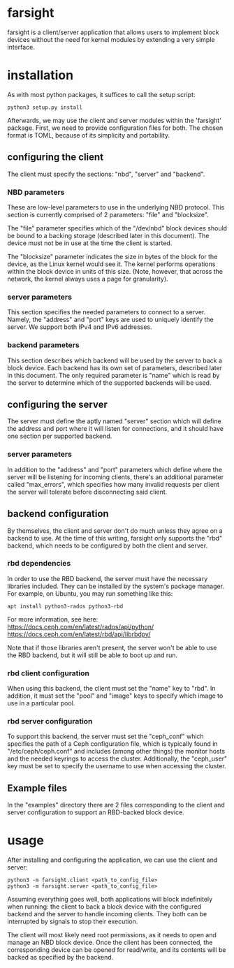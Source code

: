# farsight

farsight is a client/server application that allows users to implement block devices
without the need for kernel modules by extending a very simple interface.

# installation

As with most python packages, it suffices to call the setup script:

```shell
python3 setup.py install
```

Afterwards, we may use the client and server modules within the 'farsight' package.
First, we need to provide configuration files for both. The chosen format is TOML,
because of its simplicity and portability.

## configuring the client
The client must specify the sections: "nbd", "server" and "backend".

### NBD parameters
These are low-level parameters to use in the underlying NBD protocol. This section
is currently comprised of 2 parameters: "file" and "blocksize".

The "file" parameter specifies which of the "/dev/nbd" block devices should be
bound to a backing storage (described later in this document). The device must
not be in use at the time the client is started.

The "blocksize" parameter indicates the size in bytes of the block for the device,
as the Linux kernel would see it. The kernel performs operations within the block
device in units of this size. (Note, however, that across the network, the kernel
always uses a page for granularity).

### server parameters
This section specifies the needed parameters to connect to a server. Namely, the
"address" and "port" keys are used to uniquely identify the server. We support
both IPv4 and IPv6 addresses.

### backend parameters
This section describes which backend will be used by the server to back a
block device. Each backend has its own set of parameters, described later in
this document. The only required parameter is "name" which is read by the
server to determine which of the supported backends will be used.

## configuring the server
The server must define the aptly named "server" section which will define the
address and port where it will listen for connections, and it should have one
section per supported backend.

### server parameters
In addition to the "address" and "port" parameters which define where the
server will be listening for incoming clients, there's an additional parameter
called "max_errors", which specifies how many invalid requests per client the
server will tolerate before disconnecting said client.

## backend configuration
By themselves, the client and server don't do much unless they agree on a
backend to use. At the time of this writing, farsight only supports the
"rbd" backend, which needs to be configured by both the client and server.

### rbd dependencies
In order to use the RBD backend, the server must have the necessary libraries
included. They can be installed by the system's package manager. For example,
on Ubuntu, you may run something like this:

```shell
apt install python3-rados python3-rbd
```

For more information, see here:
<https://docs.ceph.com/en/latest/rados/api/python/>
<https://docs.ceph.com/en/latest/rbd/api/librbdpy/>

Note that if those libraries aren't present, the server won't be able to
use the RBD backend, but it will still be able to boot up and run.

### rbd client configuration
When using this backend, the client must set the "name" key to "rbd". In
addition, it must set the "pool" and "image" keys to specify which image
to use in a particular pool.

### rbd server configuration
To support this backend, the server must set the "ceph_conf" which specifies
the path of a Ceph configuration file, which is typically found in
"/etc/ceph/ceph.conf" and includes (among other things) the monitor hosts and
the needed keyrings to access the cluster. Additionally, the "ceph_user" key
must be set to specify the username to use when accessing the cluster.

## Example files
In the "examples" directory there are 2 files corresponding to the client and
server configuration to support an RBD-backed block device.

# usage
After installing and configuring the application, we can use the client and
server:

```shell
python3 -m farsight.client <path_to_config_file>
python3 -m farsight.server <path_to_config_file>
```

Assuming everything goes well, both applications will block indefinitely
when running: the client to back a block device with the configured backend
and the server to handle incoming clients. They both can be interrupted by
signals to stop their execution.

The client will most likely need root permissions, as it needs to open
and manage an NBD block device. Once the client has been connected, the
corresponding device can be opened for read/write, and its contents will
be backed as specified by the backend.
